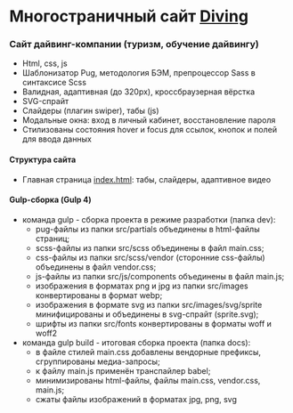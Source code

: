# Многостраничный сайт [Diving](https://elent15.github.io/diving)

### Сайт дайвинг-компании (туризм, обучение дайвингу)
 
* Html, css, js
* Шаблонизатор Pug, методология БЭМ, препроцессор Sass в синтаксисе Scss
* Валидная, адаптивная (до 320px), кроссбраузерная вёрстка
* SVG-спрайт
* Слайдеры (плагин swiper), табы (js)
* Модальные окна: вход в личный кабинет, восстановление пароля
* Стилизованы состояния hover и focus для ссылок, кнопок и полей для ввода данных
  
#### Структура сайта

* Главная страница [index.html](https://elent15.github.io/diving): табы, слайдеры, адаптивное видео

#### Gulp-сборка (Gulp 4)

* команда gulp - сборка проекта в режиме разработки (папка dev):
  * pug-файлы из папки src/partials объединены в html-файлы страниц;
  * scss-файлы из папки src/scss объединены в файл main.css;
  * css-файлы из папки src/scss/vendor (сторонние css-файлы) объединены в файл vendor.css;
  * js-файлы из папки src/js/components объединены в файл main.js;
  * изображения в форматах png и jpg из папки src/images конвертированы в формат webp;
  * изображения в формате svg из папки src/images/svg/sprite минифицированы и объединены в svg-спрайт (sprite.svg);
  * шрифты из папки src/fonts конвертированы в форматы woff и woff2
* команда gulp build - итоговая сборка проекта (папка docs):
  * в файле стилей main.css добавлены вендорные префиксы, сгруппированы медиа-запросы;
  * к файлу main.js применён транспайлер babel;
  * минимизированы html-файлы, файлы main.css, vendor.css, main.js;
  * сжаты файлы изображений в форматах jpg, png, svg
